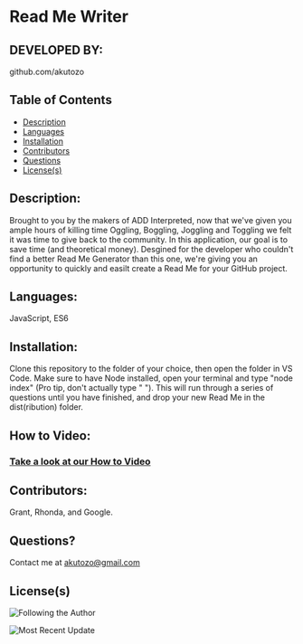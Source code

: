 # Read Me Writer
  ## DEVELOPED BY: 
github.com/akutozo
  ## Table of Contents
  * [Description](#description:)
  * [Languages](#languages:)
  * [Installation](#installation:)
  * [Contributors](#contributors:)
  * [Questions](#questions:)
  * [License(s)](#license(s):)
  
  ## Description: 
Brought to you by the makers of ADD Interpreted, now that we've given you ample hours of killing time Oggling, Boggling, Joggling and Toggling we felt it was time to give back to the community. In this application, our goal is to save time (and theoretical money). Desgined for the developer who couldn't find a better Read Me Generator than this one, we're giving you an opportunity to quickly and easilt create a Read Me for your GitHub project.
  ## Languages: 
JavaScript, ES6
  ## Installation: 
Clone this repository to the folder of your choice, then open the folder in VS Code. Make sure to have Node installed, open your terminal and type "node index" (Pro tip, don't actually type " "). This will run through a series of questions until you have finished, and drop your new Read Me in the dist(ribution) folder.
## How to Video: 
### [Take a look at our How to Video](https://drive.google.com/file/d/1zk73Ty7TH3cOs1XkoW_Rov0YSJTcBPkA/view)
  ## Contributors: 
Grant, Rhonda, and Google.
  ## Questions? 
Contact me at akutozo@gmail.com
  ## License(s) 
  
![Following the Author](https://img.shields.io/github/followers/akutozo?label=GitHub%20Followers&logo=Github&?style=social)
  
![Most Recent Update](https://img.shields.io/github/last-commit/akutozo/readme-writer)
  
